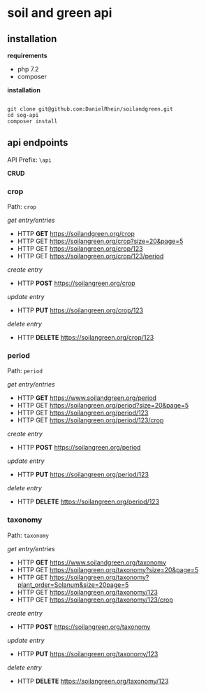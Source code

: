 # soil and green api

## installation

**requirements**
 - php 7.2
 - composer
 
**installation**

```

git clone git@github.com:DanielRhein/soilandgreen.git
cd sog-api
composer install

```  
 
## api endpoints

API Prefix: `\api`

**CRUD**


 
### crop

Path:  `crop`

*get entry/entries*
* HTTP **GET** https://soilandgreen.org/crop
* HTTP GET https://soilangreen.org/crop?size=20&page=5
* HTTP GET https://soilangreen.org/crop/123
* HTTP GET https://soilangreen.org/crop/123/period

*create entry* 
* HTTP **POST** https://soilangreen.org/crop

*update entry*
* HTTP **PUT** https://soilangreen.org/crop/123

*delete entry*
* HTTP **DELETE** https://soilangreen.org/crop/123

 
### period

Path:  `period`

*get entry/entries*
* HTTP **GET** https://www.soilandgreen.org/period
* HTTP GET https://soilangreen.org/period?size=20&page=5
* HTTP GET https://soilangreen.org/period/123
* HTTP GET https://soilangreen.org/period/123/crop


*create entry* 
* HTTP **POST** https://soilangreen.org/period

*update entry*
* HTTP **PUT** https://soilangreen.org/period/123

*delete entry*
* HTTP **DELETE** https://soilangreen.org/period/123
 
### taxonomy

Path:  `taxonomy`

*get entry/entries*
* HTTP **GET** https://www.soilandgreen.org/taxonomy
* HTTP GET https://soilangreen.org/taxonomy?size=20&page=5
* HTTP GET https://soilangreen.org/taxonomy?plant_order=Solanum&size=20page=5
* HTTP GET https://soilangreen.org/taxonomy/123
* HTTP GET https://soilangreen.org/taxonomy/123/crop


*create entry* 
* HTTP **POST** https://soilangreen.org/taxonomy

*update entry*
* HTTP **PUT** https://soilangreen.org/taxonomy/123

*delete entry*
* HTTP **DELETE** https://soilangreen.org/taxonomy/123